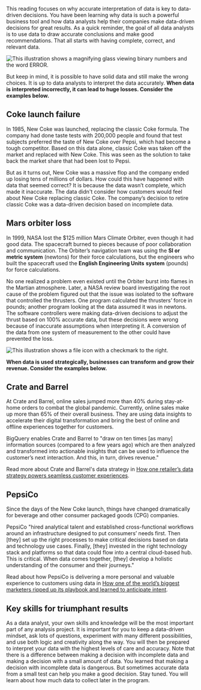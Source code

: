 
This reading focuses on why accurate interpretation of data is key to data-driven decisions. You have been learning why data is such a powerful business tool and how data analysts help their companies make data-driven decisions for great results. As a quick reminder, the goal of all data analysts is to use data to draw accurate conclusions and make good recommendations. That all starts with having complete, correct, and relevant data.

![This illustration shows a magnifying glass viewing binary numbers and the word ERROR.](https://d3c33hcgiwev3.cloudfront.net/imageAssetProxy.v1/dSanD_uJQ2Cmpw_7iUNg4A_dbcb87a6ef014d17bd8d60b558127061_Screen-Shot-2020-12-09-at-1.17.29-PM.png?expiry=1629417600000&hmac=Nwvhz3y8aBgRCiDkprkET4ak_fpwe9lPO9VTGc7rC00)

But keep in mind, it is possible to have solid data and still make the wrong choices. It is up to data analysts to interpret the data accurately. **When data is interpreted incorrectly, it can lead to huge losses. Consider the examples below.**

## Coke launch failure

In 1985, New Coke was launched, replacing the classic Coke formula. The company had done taste tests with 200,000 people and found that test subjects preferred the taste of New Coke over Pepsi, which had become a tough competitor. Based on this data alone, classic Coke was taken off the market and replaced with New Coke. This was seen as the solution to take back the market share that had been lost to Pepsi.

But as it turns out, New Coke was a massive flop and the company ended up losing tens of millions of dollars. How could this have happened with data that seemed correct? It is because the data wasn’t complete, which made it inaccurate. The data didn't consider how customers would feel about New Coke replacing classic Coke. The company’s decision to retire classic Coke was a data-driven decision based on incomplete data.

## Mars orbiter loss

In 1999, NASA lost the $125 million Mars Climate Orbiter, even though it had good data. The spacecraft burned to pieces because of poor collaboration and communication. The Orbiter’s navigation team was using the **SI or metric system** (newtons) for their force calculations, but the engineers who built the spacecraft used the **English Engineering Units** **system** (pounds) for force calculations.

No one realized a problem even existed until the Orbiter burst into flames in the Martian atmosphere. Later, a NASA review board investigating the root cause of the problem figured out that the issue was isolated to the software that controlled the thrusters. One program calculated the thrusters’ force in pounds; another program looking at the data assumed it was in newtons. The software controllers were making data-driven decisions to adjust the thrust based on 100% accurate data, but these decisions were wrong because of inaccurate assumptions when interpreting it. A conversion of the data from one system of measurement to the other could have prevented the loss.

![This illustration shows a file icon with a checkmark to the right.](https://d3c33hcgiwev3.cloudfront.net/imageAssetProxy.v1/cJScJkVlSEqUnCZFZXhKrA_e8b9f152951e4f6c93b33dde03b55635_Screen-Shot-2020-12-09-at-1.20.04-PM.png?expiry=1629417600000&hmac=n-s7a4cXs2Vet7f16ayEwcH_jMS6hXdagCtgoMESKdE)

**When data is used strategically, businesses can transform and grow their revenue. Consider the examples below.**

## Crate and Barrel

At Crate and Barrel, online sales jumped more than 40% during stay-at-home orders to combat the global pandemic. Currently, online sales make up more than 65% of their overall business. They are using data insights to accelerate their digital transformation and bring the best of online and offline experiences together for customers.

BigQuery enables Crate and Barrel to "draw on ten times [as many] information sources (compared to a few years ago) which are then analyzed and transformed into actionable insights that can be used to influence the customer’s next interaction. And this, in turn, drives revenue."

Read more about Crate and Barrel's data strategy in [How one retailer’s data strategy powers seamless customer experiences](https://www.thinkwithgoogle.com/future-of-marketing/digital-transformation/crate-and-barrel-digital-customer-experiences/ "How one retailer’s data strategy powers seamless customer experiences").

## PepsiCo

Since the days of the New Coke launch, things have changed dramatically for beverage and other consumer packaged goods (CPG) companies.

PepsiCo "hired analytical talent and established cross-functional workflows around an infrastructure designed to put consumers’ needs first. Then [they] set up the right processes to make critical decisions based on data and technology use cases. Finally, [they] invested in the right technology stack and platforms so that data could flow into a central cloud-based hub. This is critical. When data comes together, [they] develop a holistic understanding of the consumer and their journeys."

Read about how PepsiCo is delivering a more personal and valuable experience to customers using data in [How one of the world’s biggest marketers ripped up its playbook and learned to anticipate intent](https://www.thinkwithgoogle.com/marketing-strategies/data-and-measurement/pepsi-digital-transformation/ "How one of the world's biggest marketers ripped up its playbook and learned to anticipate intent").

## Key skills for triumphant results

As a data analyst, your own skills and knowledge will be the most important part of any analysis project. It is important for you to keep a data-driven mindset, ask lots of questions, experiment with many different possibilities, and use both logic and creativity along the way. You will then be prepared to interpret your data with the highest levels of care and accuracy. Note that there is a difference between making a decision with incomplete data and making a decision with a small amount of data. You learned that making a decision with incomplete data is dangerous. But sometimes accurate data from a small test can help you make a good decision. Stay tuned. You will learn about how much data to collect later in the program.